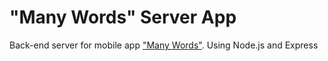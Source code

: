 # "Many Words" Server App

Back-end server for mobile app ["Many Words"](https://github.com/father-gregor/ns-many-words). Using Node.js and Express
